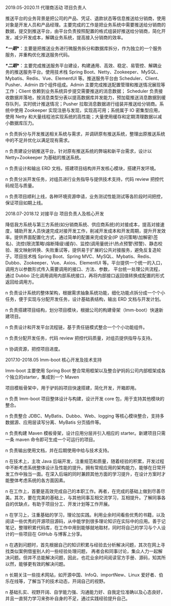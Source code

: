 2019.05-2020.11	代理商活动         项目负责人

推送平台的业务背景是把公司的产品、凭证、退款状态等信息推送给分销商，使用对象是开发人员和产品经理。主要完成的工作是把业务系统中需要推送给分销商的数据，提交到推送平台，由平台负责按照配置的格式组装好推送给分销商，简化开发，减少开发成本，解耦业务系统，提高接入分销商的效率。

***\*一期\****：主要是把推送业务进行微服务拆分和数据库拆分，作为独立的一个服务服务，并重构优化推送服务代码。

***\*二期\****：主要完成推送服务平台建设，构建通用、高效、稳定、易管控、解耦业务的推送服务平台。使用技术栈 Spring Boot、Netty、Zookeeper、MySQL、Mybatis、Redis、Vue、ElementUI 等。推送服务平台由 Scheduler、Client、Pusher、Admin 四个组件组成。Admin 主要完成推送配置管理和推送情况展现等工作；Client 依赖到业务系统异步提交需要推送的消息数据； Scheduler 负责接收数据并落地，按消息类型分表以提高数据库并发能力，预加载推送消息数据到缓存队列，实时统计推送情况；Pusher 拉取消息数据进行组装并推送给分销商。系统中使用 Zookeeper 实现注册与发现，实现高可用；系统属于 IO 密集型应用，使用 Netty 和大量线程池实现系统的高性能；大量使用缓存和定期清理数据以减小数据库压力。

n 负责拆分与开发推送相关系统与需求，并调研原有推送系统，整理出原推送系统中的不足并优化以满足现有需求。

n 负责建设分销推送平台，针对原有推送系统的弊端和新平台需求，设计以 Netty+Zookeeper 为基础的推送系统。

n 负责设计和输出 ERD 文档，搭建项目结构并开发核心模块，搭建开发环境。

n 负责分派开发任务，对组员进行业务指导与提供技术支持，代码 review 把控代码规范与质量。

n 负责项目顺利上线，各种环境资源申请，业务测试性能测试等各阶段时间把控，保证项目如期上线。

 

2018.07-2018.12	对接平台	项目负责人及核心开发

降低我方系统与第三方系统(如分销商系统、供应商系统)的对接成本，提高对接速度，辅助开发人员快速完成对接开发工作，削减开发成本和开发周期，提升开发效率。提供界面配置化方式，通过简单的配置来完成安全(IP 访问策略\加解密\签名)、流控(限流策略\熔断降级\缓存)、监控(调用量统计\热点预警\预警)、静态校验、报文映射转换、失败重试等，提供易于扩展的公共对接服务，避免反复造轮子。项目技术栈 Spring Boot、Spring MVC、MySQL、Mybatis、Redis、Dubbo、Zookeeper、Vue、Axios、ElementUI 等。平台提供一个统一的入口，调用方以参数形式传入需要调用的接口、方法、参数， 平台统一处理公共流程，通过 Dubbo 泛化调用调用内部系统接口，再将内部接口返回值转换成配置的形式返回给调用方。



n 负责设计系统的整体架构，根据需求抽象系统功能，细化功能点拆分成一个个小任务，便于实现与分配开发任务，设计基础表结构，输出 ERD 文档与开发计划。

n 负责搭建项目结构，划分项目模块，根据公司的构建骨架（lmm-boot）快速新建项目。

n 负责设计和开发平台流程链，基于责任链模式整合一个个小功能组件。

n 负责分配开发任务，代码 review 把控代码质量，对组员提供指导与支持。

n 协调资源，把控项目进度。

 

2017.10-2018.05	lmm-boot	核心开发及技术支持

lmm-boot 主要使用 Spring Boot 整合常用框架以及整合驴妈妈公司内部框架成各个独立的starter，集成到一个 Maven

项目模板骨架中，用于驴妈妈项目快速搭建，简化开发，开箱即用。

n 负责 lmm-boot 项目整体设计与构建，设计开发 core 包，用于支持其他模块的整合。

n 负责整合 JDBC、MyBatis、Dubbo、Web、logging 等核心模块整合，支持多数据源、应用层读写分离、MyBatis 分页插件等。

n 负责构建 Maven 模板骨架，设计应用分层并引入相应的 starter。新建项目只需一条 maven 命令即可生成一个可运行的项目。

n 负责输出使用文档，并在后期使用中给与技术支持。

 



n 在技术上，主攻 Java 后端开发，注重规范和质量，随着经验的积累，开发过程中不断考虑系统整体设计及性能的提升。拥有常规应用的架构能力，能够在日常开发工作中独当一面。在深入后端的同时兼顾其他方面的学习提升，在设计方案时才能整体考虑系统的各方面因素。

n 在工作上，首要是高效完成自己的本职工作。再者，在完成的基础上做到尽善尽美。其次，要在完美的基础上，与其他同事互相交流学习，互相提升。了解同事各自的优缺点，有助于项目分工、开发计划等工作开展。

n 在学习上，注重基础的学习，理论加实践。利用业余时间看些优秀的书籍，以及阅读一些优秀的开源项目源码，从中能学到很多理论知识在实际中的应用。善于记笔记，整理积累代码库，在工作中用到能够就地取材，同时将自己的学习与个人设计的一些项目在 GitHub 与博客上分享。

n 在遇到问题时，首先根据自己的知识积累与经验去分析解决问题，其次在网上寻找类似案例借鉴别人的一些经验处理问题， 再者会和同事讨论，集众人力一起解决问题。但并不总能解决问题，因此，也花业余时间阅读官方手册、源码，知其所以然，能够更有效的解决问题。

n 长期关注一些技术网站，如开源中国、InfoQ、importNew、Linux 爱好者、伯乐在线等，了解当下的技术动态，开阔自己的视野。

n 基础扎实、视野开阔、自学能力强、沟通能力好、自我定位准确以及心态良好，并且一直努力学习来弥补自身的不足，通过实践经验提升自己。